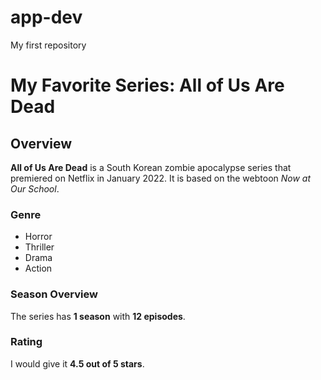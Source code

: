 # app-dev
My first repository

# My Favorite Series: All of Us Are Dead

## Overview

**All of Us Are Dead** is a South Korean zombie apocalypse series that premiered on Netflix in January 2022. It is based on the webtoon *Now at Our School*.

### Genre

- Horror
- Thriller
- Drama
- Action

 ### Season Overview

The series has **1 season** with **12 episodes**.

### Rating

I would give it **4.5 out of 5 stars**.
